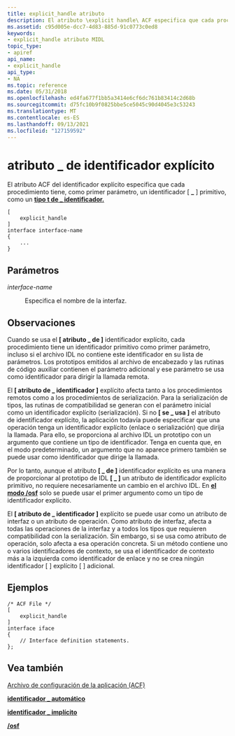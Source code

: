 ```yaml
---
title: explicit_handle atributo
description: El atributo \explicit handle\ ACF especifica que cada procedimiento tiene, como primer parámetro, un identificador primitivo, como un \_ tipo t de \_ identificador.
ms.assetid: c95d005e-dcc7-4d83-885d-91c0773c0ed8
keywords:
- explicit_handle atributo MIDL
topic_type:
- apiref
api_name:
- explicit_handle
api_type:
- NA
ms.topic: reference
ms.date: 05/31/2018
ms.openlocfilehash: ed4fa677f1bb5a3414e6cf6dc761b83414c2d68b
ms.sourcegitcommit: d75fc10b9f0825bbe5ce5045c90d4045e3c53243
ms.translationtype: MT
ms.contentlocale: es-ES
ms.lasthandoff: 09/13/2021
ms.locfileid: "127159592"
---
```

# <a name="explicit_handle-attribute"></a>atributo \_ de identificador explícito

El atributo ACF del identificador explícito especifica que cada procedimiento tiene, como primer parámetro, un identificador \[ **\_** \] primitivo, como un [**tipo t de \_ identificador.**](handle-t.md)

``` syntax
[
    explicit_handle
] 
interface interface-name
{
    ...
}
```

## <a name="parameters"></a>Parámetros

<dl> <dt>

*interface-name* 
</dt> <dd>

Especifica el nombre de la interfaz.

</dd> </dl>

## <a name="remarks"></a>Observaciones

Cuando se usa el **\[ atributo \_ de \]** identificador explícito, cada procedimiento tiene un identificador primitivo como primer parámetro, incluso si el archivo IDL no contiene este identificador en su lista de parámetros. Los prototipos emitidos al archivo de encabezado y las rutinas de código auxiliar contienen el parámetro adicional y ese parámetro se usa como identificador para dirigir la llamada remota.

El **\[ atributo de \_ identificador \]** explícito afecta tanto a los procedimientos remotos como a los procedimientos de serialización. Para la serialización de tipos, las rutinas de compatibilidad se generan con el parámetro inicial como un identificador explícito (serialización). Si no **\[ se \_ usa \]** el atributo de identificador explícito, la aplicación todavía puede especificar que una operación tenga un identificador explícito (enlace o serialización) que dirija la llamada. Para ello, se proporciona al archivo IDL un prototipo con un argumento que contiene un tipo de identificador. Tenga en cuenta que, en el modo predeterminado, un argumento que no aparece primero también se puede usar como identificador que dirige la llamada.

Por lo tanto, aunque el atributo **\[ \_ de \]** identificador explícito es una manera de proporcionar al prototipo de IDL **\[ \_ \]** un atributo de identificador explícito primitivo, no requiere necesariamente un cambio en el archivo IDL. En [**el modo /osf**](-osf.md) solo se puede usar el primer argumento como un tipo de identificador explícito.

El **\[ atributo de \_ identificador \]** explícito se puede usar como un atributo de interfaz o un atributo de operación. Como atributo de interfaz, afecta a todas las operaciones de la interfaz y a todos los tipos que requieren compatibilidad con la serialización. Sin embargo, si se usa como atributo de operación, solo afecta a esa operación concreta. Si un método contiene uno o varios identificadores de contexto, se usa el identificador de contexto más a la izquierda como identificador de enlace y no se crea ningún identificador \[ \] explícito \[ \] adicional.

## <a name="examples"></a>Ejemplos

``` syntax
/* ACF File */ 
[
    explicit_handle
] 
interface iface
{ 
    // Interface definition statements.
};
```

## <a name="see-also"></a>Vea también

<dl> <dt>

[Archivo de configuración de la aplicación (ACF)](application-configuration-file-acf-.md)
</dt> <dt>

[**identificador \_ automático**](auto-handle.md)
</dt> <dt>

[**identificador \_ implícito**](implicit-handle.md)
</dt> <dt>

[**/osf**](-osf.md)
</dt> </dl>

 

 




